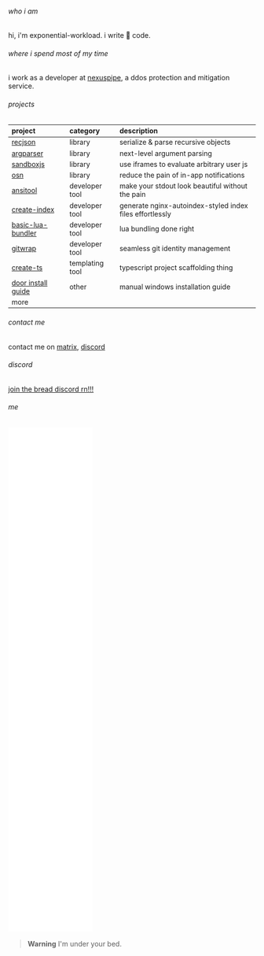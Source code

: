 ###### who i am
hi, i'm exponential-workload. i write 🍝 code.

###### where i spend most of my time
i work as a developer at [nexuspipe](https://nexuspipe.com), a ddos protection and mitigation service.

###### projects

| project                                                                   |  category       | description                                                 |
| :------------------------------------------------------------------------ | :-------------- | :---------------------------------------------------------- |
| [recjson](https://github.com/Exponential-Workload/recjson)                | library         | serialize & parse recursive objects                         |
| [argparser](https://github.com/Exponential-Workload/argparser)            | library         | next-level argument parsing                                 |
| [sandboxjs](https://codeberg.org/Expo/sbjs)                               | library         | use iframes to evaluate arbitrary user js                   |
| [osn](https://github.com/Exponential-Workload/osn)                        | library         | reduce the pain of in-app notifications                     |
| [ansitool](https://github.com/Exponential-Workload/AnsiTool)              | developer tool  | make your stdout look beautiful without the pain            |
| [create-index](https://github.com/Exponential-Workload/create-index)      | developer tool  | generate nginx-autoindex-styled index files effortlessly    |
| [basic-lua-bundler](https://github.com/BreadCity/blb)                     | developer tool  | lua bundling done right                                     |
| [gitwrap](https://codeberg.org/Expo/gitwrap)                              | developer tool  | seamless git identity management                            |
| [create-ts](https://github.com/Exponential-Workload/create-ts)            | templating tool | typescript project scaffolding thing                        |
| [door install guide](https://codeberg.org/Expo/manual-door-install-guide) | other           | manual windows installation guide                           |
| more                                                                      |                 |                                                             |

###### contact me

contact me on [matrix](https://matrix.to/#/@3xpo:matrix.org), [discord](https://cord.breadhub.cc)

###### discord

[join the bread discord rn!!!](https://cord.breadhub.cc)

###### me

[![](https://raw.githubusercontent.com/Exponential-Workload/Exponential-Workload/main/github-metrics.svg)](https://codeberg.org/Expo)

> **Warning**
I'm under your bed.
